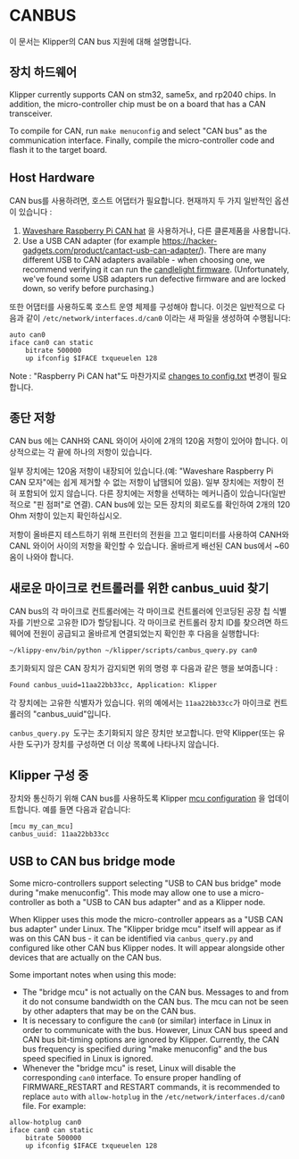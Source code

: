 # CANBUS

이 문서는 Klipper의 CAN bus 지원에 대해 설명합니다.

## 장치 하드웨어

Klipper currently supports CAN on stm32, same5x, and rp2040 chips. In addition, the micro-controller chip must be on a board that has a CAN transceiver.

To compile for CAN, run `make menuconfig` and select "CAN bus" as the communication interface. Finally, compile the micro-controller code and flash it to the target board.

## Host Hardware

CAN bus를 사용하려면, 호스트 어댑터가 필요합니다. 현재까지 두 가지 일반적인 옵션이 있습니다 :

1. [Waveshare Raspberry Pi CAN hat](https://www.waveshare.com/rs485-can-hat.htm) 을 사용하거나, 다른 클론제품을 사용합니다.
1. Use a USB CAN adapter (for example <https://hacker-gadgets.com/product/cantact-usb-can-adapter/>). There are many different USB to CAN adapters available - when choosing one, we recommend verifying it can run the [candlelight firmware](https://github.com/candle-usb/candleLight_fw). (Unfortunately, we've found some USB adapters run defective firmware and are locked down, so verify before purchasing.)

또한 어댑터를 사용하도록 호스트 운영 체제를 구성해야 합니다. 이것은 일반적으로 다음과 같이 `/etc/network/interfaces.d/can0` 이라는 새 파일을 생성하여 수행됩니다:

```
auto can0
iface can0 can static
    bitrate 500000
    up ifconfig $IFACE txqueuelen 128
```

Note : "Raspberry Pi CAN hat"도 마찬가지로 [changes to config.txt](https://www.waveshare.com/wiki/RS485_CAN_HAT) 변경이 필요합니다.

## 종단 저항

CAN bus 에는 CANH와 CANL 와이어 사이에 2개의 120옴 저항이 있어야 합니다. 이상적으로는 각 끝에 하나의 저항이 있습니다.

일부 장치에는 120옴 저항이 내장되어 있습니다.(예: "Waveshare Raspberry Pi CAN 모자"에는 쉽게 제거할 수 없는 저항이 납땜되어 있음). 일부 장치에는 저항이 전혀 포함되어 있지 않습니다. 다른 장치에는 저항을 선택하는 메커니즘이 있습니다(일반적으로 "핀 점퍼"로 연결). CAN bus에 있는 모든 장치의 회로도를 확인하여 2개의 120 Ohm 저항이 있는지 확인하십시오.

저항이 올바른지 테스트하기 위해 프린터의 전원을 끄고 멀티미터를 사용하여 CANH와 CANL 와이어 사이의 저항을 확인할 수 있습니다. 올바르게 배선된 CAN bus에서 ~60옴이 나와야 합니다.

## 새로운 마이크로 컨트롤러를 위한 canbus_uuid 찾기

CAN bus의 각 마이크로 컨트롤러에는 각 마이크로 컨트롤러에 인코딩된 공장 칩 식별자를 기반으로 고유한 ID가 할당됩니다. 각 마이크로 컨트롤러 장치 ID를 찾으려면 하드웨어에 전원이 공급되고 올바르게 연결되었는지 확인한 후 다음을 실행합니다:

```
~/klippy-env/bin/python ~/klipper/scripts/canbus_query.py can0
```

초기화되지 않은 CAN 장치가 감지되면 위의 명령 후 다음과 같은 행을 보여줍니다 :

```
Found canbus_uuid=11aa22bb33cc, Application: Klipper
```

각 장치에는 고유한 식별자가 있습니다. 위의 예에서는 `11aa22bb33cc`가 마이크로 컨트롤러의 "canbus_uuid"입니다.

`canbus_query.py `도구는 초기화되지 않은 장치만 보고합니다. 만약 Klipper(또는 유사한 도구)가 장치를 구성하면 더 이상 목록에 나타나지 않습니다.

## Klipper 구성 중

장치와 통신하기 위해 CAN bus를 사용하도록 Klipper [mcu configuration](Config_Reference.md#mcu) 을 업데이트합니다. 예를 들면 다음과 같습니다:

```
[mcu my_can_mcu]
canbus_uuid: 11aa22bb33cc
```

## USB to CAN bus bridge mode

Some micro-controllers support selecting "USB to CAN bus bridge" mode during "make menuconfig". This mode may allow one to use a micro-controller as both a "USB to CAN bus adapter" and as a Klipper node.

When Klipper uses this mode the micro-controller appears as a "USB CAN bus adapter" under Linux. The "Klipper bridge mcu" itself will appear as if was on this CAN bus - it can be identified via `canbus_query.py` and configured like other CAN bus Klipper nodes. It will appear alongside other devices that are actually on the CAN bus.

Some important notes when using this mode:

* The "bridge mcu" is not actually on the CAN bus. Messages to and from it do not consume bandwidth on the CAN bus. The mcu can not be seen by other adapters that may be on the CAN bus.
* It is necessary to configure the `can0` (or similar) interface in Linux in order to communicate with the bus. However, Linux CAN bus speed and CAN bus bit-timing options are ignored by Klipper. Currently, the CAN bus frequency is specified during "make menuconfig" and the bus speed specified in Linux is ignored.
* Whenever the "bridge mcu" is reset, Linux will disable the corresponding `can0` interface. To ensure proper handling of FIRMWARE_RESTART and RESTART commands, it is recommended to replace `auto` with `allow-hotplug` in the `/etc/network/interfaces.d/can0` file. For example:

```
allow-hotplug can0
iface can0 can static
    bitrate 500000
    up ifconfig $IFACE txqueuelen 128
```
